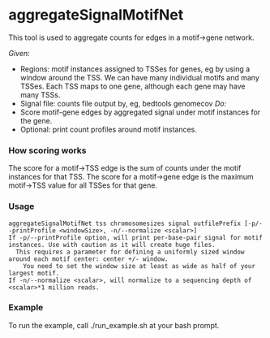 # aggregateSignalMotifNet
This tool is used to aggregate counts for edges in a motif->gene network.

*Given:*
* Regions: motif instances assigned to TSSes for genes, eg by using a window around the TSS. We can have many individual motifs and many TSSes. Each TSS maps to one gene, although each gene may have many TSSs.
* Signal file: counts file output by, eg, bedtools genomecov
*Do:* 
* Score motif-gene edges by aggregated signal under motif instances for the gene.
* Optional: print count profiles around motif instances.


### How scoring works
The score for a motif->TSS edge is the sum of counts under the motif instances for that TSS. 
The score for a motif->gene edge is the maximum motif->TSS value for all TSSes for that gene.

### Usage
```
aggregateSignalMotifNet tss chromosomesizes signal outfilePrefix [-p/--printProfile <windowSize>, -n/--normalize <scalar>]
If -p/--printProfile option, will print per-base-pair signal for motif instances. Use with caution as it will create huge files. 
  This requires a parameter for defining a uniformly sized window around each motif center: center +/- window.
	You need to set the window size at least as wide as half of your largest motif.
If -n/--normalize <scalar>, will normalize to a sequencing depth of <scalar>*1 million reads.
```

### Example
To run the example, call ./run_example.sh at your bash prompt.






